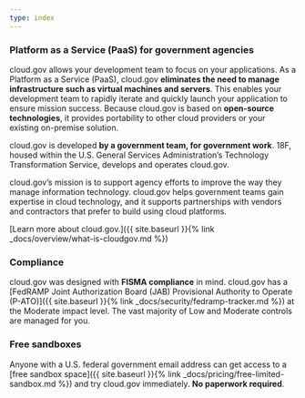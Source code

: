 ```yaml
---
type: index
---
```


### Platform as a Service (PaaS) for government agencies

cloud.gov allows your development team to focus on your applications. As a Platform as a Service (PaaS), cloud.gov **eliminates the need to manage infrastructure such as virtual machines and servers**. This enables your development team to rapidly iterate and quickly launch your application to ensure mission success. Because cloud.gov is based on **open-source technologies**, it provides portability to other cloud providers or your existing on-premise solution.

cloud.gov is developed **by a government team, for government work**. 18F, housed within the U.S. General Services Administration’s Technology Transformation Service, develops and operates cloud.gov.

cloud.gov’s mission is to support agency efforts to improve the way they manage information technology. cloud.gov helps government teams gain expertise in cloud technology, and it supports partnerships with vendors and contractors that prefer to build using cloud platforms.

[Learn more about cloud.gov.]({{ site.baseurl }}{% link _docs/overview/what-is-cloudgov.md %})

### Compliance

cloud.gov was designed with **FISMA compliance** in mind. cloud.gov has a [FedRAMP Joint Authorization Board (JAB) Provisional Authority to Operate (P-ATO)]({{ site.baseurl }}{% link _docs/security/fedramp-tracker.md %}) at the Moderate impact level.  The vast majority of Low and Moderate controls are managed for you.

### Free sandboxes

Anyone with a U.S. federal government email address can get access to a [free sandbox space]({{ site.baseurl }}{% link _docs/pricing/free-limited-sandbox.md %}) and try cloud.gov immediately. **No paperwork required**.


